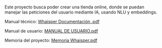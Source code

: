 Este proyecto busca poder crear una tienda online, donde se puedan manejar las peticiones del usuario mediante IA, usando NLU y embeddings.

Manual técnico:
[Whaisper Documentación .pdf](https://github.com/user-attachments/files/20457231/Whaisper.Documentacion.pdf)

Manual de usuario:
[MANUAL DE USUARIO.pdf](https://github.com/user-attachments/files/20457230/MANUAL.DE.USUARIO.pdf)

Memoria del proyecto:
[Memoria Whaisper.pdf](https://github.com/user-attachments/files/20457229/Memoria.Whaisper.pdf)
